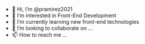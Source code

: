 - 👋 Hi, I’m @pramirez2021
- 👀 I’m interested in Front-End Development
- 🌱 I’m currently learning new front-end technologies
- 💞️ I’m looking to collaborate on ...
- 📫 How to reach me ...

<!---
pramirez2021/pramirez2021 is a ✨ special ✨ repository because its `README.md` (this file) appears on your GitHub profile.
You can click the Preview link to take a look at your changes.
--->
